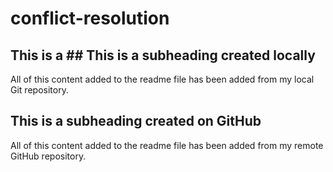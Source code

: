 # conflict-resolution
## This is a ## This is a subheading created locally


All of this content added to the readme file has been added from my local Git repository.
## This is a subheading created on GitHub

All of this content added to the readme file has been added from my remote GitHub repository.

